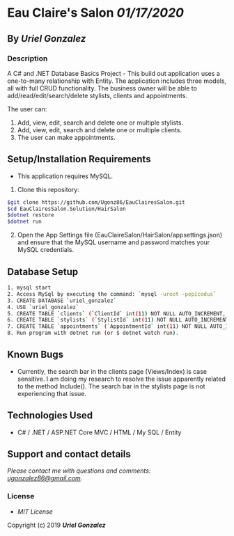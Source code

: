 # Eau Claire's Salon _01/17/2020_

## By _**Uriel Gonzalez**_

### Description

A C# and .NET Database Basics Project - This build out application uses a one-to-many relationship with Entity. The application includes three models, all with full CRUD functionality. The business owner will be able to add/read/edit/search/delete stylists, clients and appointments.

The user can:

1. Add, view, edit, search and delete one or multiple stylists.
2. Add, view, edit, search and delete one or multiple clients.
3. The user can make appointments.

## Setup/Installation Requirements

* This application requires MySQL.

1. Clone this repository:

  ```sh
  $git clone https://github.com/Ugonz86/EauClairesSalon.git
  $cd EauClairesSalon.Solution/HairSalon
  $dotnet restore
  $dotnet run
  ```

2. Open the App Settings file (EauClaireSalon/HairSalon/appsettings.json) and ensure that the MySQL username and password matches your MySQL credentials.

## Database Setup

```sh
1. mysql start
2. Access MySql by executing the command: `mysql -uroot -pepicodus`
3. CREATE DATABASE `uriel_gonzalez`
4. USE `uriel_gonzalez`
5. CREATE TABLE `clients` (`ClientId` int(11) NOT NULL AUTO_INCREMENT, `ClientName` varchar(255) DEFAULT NULL, `StylistId` int(11) DEFAULT NULL, PRIMARY KEY (`ClientId`))
6. CREATE TABLE `stylists` (`StylistId` int(11) NOT NULL AUTO_INCREMENT, `StylistName` varchar(255) DEFAULT NULL, PRIMARY KEY (`StylistId`))
7. CREATE TABLE `appointments` (`AppointmentId` int(11) NOT NULL AUTO_INCREMENT, `StylistId` int(11) NOT NULL, `ClientId` int(11) NOT NULL, `DateTime` datetime(6) NOT NULL, PRIMARY KEY (`AppointmentId`))
8. Run program with dotnet run (or $ dotnet watch run).

```

## Known Bugs

* Currently, the search bar in the clients page (Views/Index) is case sensitive. I am doing my research to resolve the issue apparently related to the method Include(). The search bar in the stylists page is not experiencing that issue.

## Technologies Used

* C# / .NET / ASP.NET Core MVC / HTML / My SQL / Entity

## Support and contact details

_Please contact me with questions and comments: ugonzalez86@gmail.com._

### License

* *MIT License*

Copyright (c) 2019 **_Uriel Gonzalez_**
